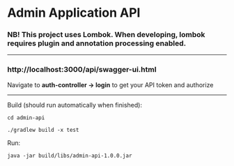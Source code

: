 # Admin Application API

### NB! This project uses Lombok. When developing, lombok requires plugin and annotation processing enabled.

---------

### http://localhost:3000/api/swagger-ui.html

Navigate to **auth-controller -> login** to get your API token and authorize

---------

Build (should run automatically when finished):

```
cd admin-api

./gradlew build -x test

```


Run:

```
java -jar build/libs/admin-api-1.0.0.jar
```